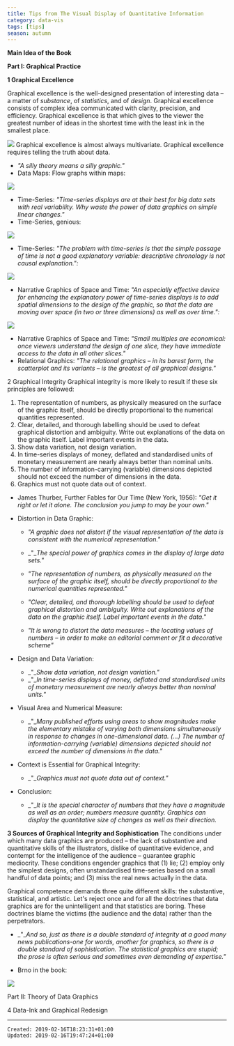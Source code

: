 ```yaml
---
title: Tips from The Visual Display of Quantitative Information
category: data-vis
tags: [tips]
season: autumn
---
```


**Main Idea of the Book**

**Part I: Graphical Practice**

**1 Graphical Excellence**

Graphical excellence is the well-designed presentation of interesting data – a matter of _substance_, of _statistics_, and of _design_.
Graphical excellence consists of complex idea communicated with clarity, precision, and efficiency.
Graphical excellence is that which gives to the viewer the greatest number of ideas in the shortest time with the least ink in the smallest place.

![](../../assets/files/tufte3.png)
Graphical excellence is almost always multivariate.
Graphical excellence requires telling the truth about data.

*   _"A silly theory means a silly graphic."_
*   Data Maps: Flow graphs within maps:

![](../../assets/files/tufte1.png)

*   Time-Series: _"Time-series displays are at their best for big data sets with real variability. Why waste the power of data graphics on simple linear changes."_
*   Time-Series, genious:

![](../../assets/files/tufte2.png)

*   Time-Series: _"The problem with time-series is that the simple passage of time is not a good explanatory variable: descriptive chronology is not causal explanation.":_

![](../../assets/files/tufte5.png)

*   Narrative Graphics of Space and Time: _"An especially effective device for enhancing the explanatory power of time-series displays is to add spatial dimensions to the design of the graphic, so that the data are moving over space (in two or three dimensions) as well as over time.":_

![](../../assets/files/tufte.png)

*   Narrative Graphics of Space and Time: _"Small multiples are economical: once viewers understand the design of one slice, they have immediate access to the data in all other slices."_
*   Relational Graphics: _"The relational graphics – in its barest form, the scatterplot and its variants – is the greatest of all graphical designs."_

2 Graphical Integrity
Graphical integrity is more likely to result if these six principles are followed:

1.  The representation of numbers, as physically measured on the surface of the graphic itself, should be directly proportional to the numerical quantities represented.
2.  Clear, detailed, and thorough labelling should be used to defeat graphical distortion and ambiguity. Write out explanations of the data on the graphic itself. Label important events in the data.
3.  Show data variation, not design variation.
4.  In time-series displays of money, deflated and standardised units of monetary measurement are nearly always better than nominal units.
5.  The number of information-carrying (variable) dimensions depicted should not exceed the number of dimensions in the data.
6.  Graphics must not quote data out of context.

*   James Thurber, Further Fables for Our Time (New York, 1956): _"Get it right or let it alone._ _The conclusion you jump to may be your own."_
*   Distortion in Data Graphic:

    *   _"A_ _graphic does not distort if the visual representation of the data is_ _consistent with the numerical representation."_
    *   _"__The special power of graphics_ _comes in the display of large data sets."_
    *   _"The representation of numbers, as physically_ _measured on the surface of the graphic itself,_ _should be directly proportional to the numerical_ _quantities represented."_

    *   _"Clear, detailed, and thorough labelling should be_ _used to defeat graphical distortion and ambiguity._ _Write out explanations of the data on the_ _graphic itself. Label important events in the data."_
    *   _"It is wrong to distort the data measures – the_ _locating values of numbers – in order to make an editorial_ _comment or fit a decorative scheme"_
*   Design and Data Variation:
    *   _"__Show data variation, not design variation."_
    *   _"__In time-series displays of money, deflated and_ _standardised units of monetary measurement are_ _nearly always better than nominal units."_
*   Visual Area and Numerical Measure:
    *   _"__Many published efforts using areas to show magnitudes make_ _the elementary mistake of varying both dimensions simultaneously_ _in response to changes in one-dimensional data. (...)_ _The number of information-carrying (variable)_ _dimensions depicted should not exceed the_ _number of dimensions in the data."_
*   Context is Essential for Graphical Integrity:
    *   _"__Graphics must not quote data out of context."_
*   Conclusion:
    *   _"__It is the special character_ _of numbers that they have a magnitude as well as an order;_ _numbers measure quantity. Graphics can display the quantitative_ _size of changes as well as their direction._

**3 Sources of Graphical Integrity and Sophistication**
The conditions under which many data graphics are produced – the lack of substantive and quantitative skills of the illustrators, dislike of quantitative evidence, and contempt for the intelligence of the audience – guarantee graphic mediocrity. These conditions engender graphics that (1) lie; (2) employ only the simplest designs, often unstandardised time-series based on a small handful of data points; and (3) miss the real news actually in the data.

Graphical competence demands three quite different skills: the substantive, statistical, and artistic. Let's reject once and for all the doctrines that data graphics are for the unintelligent and that statistics are boring. These doctrines blame the victims (the audience and the data) rather than the perpetrators.

*   _"__And so, just as there is a double standard of integrity at a good_ _many news publications-one for words, another for graphics, so_ _there is a double standard of sophistication. The statistical_ _graphics are stupid; the prose is often serious and sometimes even_ _demanding of expertise."_

*   Brno in the book:

![](../../assets/files/tufte4.png)

Part II: Theory of Data Graphics

4 Data-Ink and Graphical Redesign

---

    Created: 2019-02-16T18:23:31+01:00
    Updated: 2019-02-16T19:47:24+01:00
